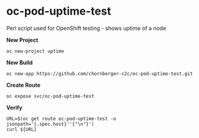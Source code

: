 # oc-pod-uptime-test

Perl script used for OpenShift testing - shows uptime of a node

**New Project**
```
oc new-project uptime
```

**New Build**
```
oc new-app https://github.com/chornberger-c2c/oc-pod-uptime-test.git
```

**Create Route**
```
oc expose svc/oc-pod-uptime-test
```
**Verify**
```
URL=$(oc get route oc-pod-uptime-test -o jsonpath='{.spec.host}''{"\n"}')
curl ${URL}
```

